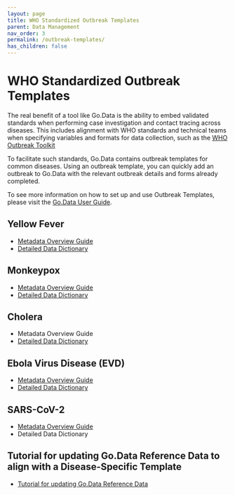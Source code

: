 ```yaml
---
layout: page
title: WHO Standardized Outbreak Templates
parent: Data Management
nav_order: 3
permalink: /outbreak-templates/
has_children: false
---
```


# WHO Standardized Outbreak Templates
The real benefit of a tool like Go.Data is the ability to embed validated standards when performing case investigation and contact tracing across diseases. This includes alignment with WHO standards and technical teams when specifying variables and formats for data collection, such as the [WHO Outbreak Toolkit](https://www.who.int/emergencies/outbreak-toolkit)

To facilitate such standards, Go.Data contains outbreak templates for common diseases. Using an outbreak template, you can quickly add an outbreak to Go.Data with the relevant outbreak details and forms already completed.

To see more information on how to set up and use Outbreak Templates, please visit the [Go.Data User Guide](https://sprcdn-assets.sprinklr.com/1652/254f53e1-35b0-4ca8-8452-99a46c413cab-1176881866.pdf).

## Yellow Fever 
- [Metadata Overview Guide](https://sprcdn-assets.sprinklr.com/1652/3f1f7d75-d578-40dc-bb6b-87930da9b5e5-911807302.pdf)
- [Detailed Data Dictionary](https://docs.google.com/spreadsheets/d/1dPP4jsnwlXhEqlLfSzzdmitUqjnb0EsF/edit?usp=sharing&ouid=106213743316927309200&rtpof=true&sd=true)

## Monkeypox
- [Metadata Overview Guide](https://sprcdn-assets.sprinklr.com/1652/133486a8-9b49-4461-a0d7-211c140947cc-562840094.pdf)
- [Detailed Data Dictionary](https://docs.google.com/spreadsheets/d/14rz48tRfOupiuK-emaROW7gEnjcVGVCz/edit?usp=sharing&ouid=106213743316927309200&rtpof=true&sd=true)

## Cholera
- Metadata Overview Guide
- [Detailed Data Dictionary](https://sprcdn-assets.sprinklr.com/1652/67b8a9f6-3224-4421-9872-41404ec85e66-1249017395.xlsx)

## Ebola Virus Disease (EVD)
- [Metadata Overview Guide](https://sprcdn-assets.sprinklr.com/1652/a278b5aa-54cb-4592-9e47-0325faf3bf50-856232029.pdf) 
- [Detailed Data Dictionary](https://docs.google.com/spreadsheets/d/14rz48tRfOupiuK-emaROW7gEnjcVGVCz/edit?usp=sharing&ouid=106213743316927309200&rtpof=true&sd=true)

## SARS-CoV-2
- [Metadata Overview Guide](https://sprcdn-assets.sprinklr.com/1652/69a1e048-e8b7-47ea-8e90-512a50600ecd-1206687439.pdf)
- Detailed Data Dictionary

## Tutorial for updating Go.Data Reference Data to align with a Disease-Specific Template 
- [Tutorial for updating Go.Data Reference Data](https://sprcdn-assets.sprinklr.com/1652/a9b559a4-5415-4a37-8dd6-ebf8bad8bcdd-65533445.pdf)



